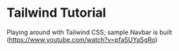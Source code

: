 # Tailwind Tutorial
Playing around with Tailwind CSS; sample Navbar is built (https://www.youtube.com/watch?v=pfaSUYaSgRo)